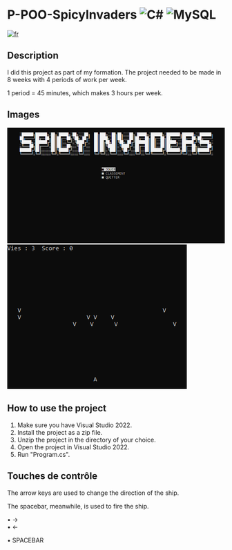 # P-POO-SpicyInvaders ![C#](https://img.shields.io/badge/c%23-%23239120.svg?style=for-the-badge&logo=c-sharp&logoColor=white) ![MySQL](https://img.shields.io/badge/mysql-%2300f.svg?style=for-the-badge&logo=mysql&logoColor=white) 
[![fr](https://img.shields.io/badge/lang-fr-blue.svg)](https://github.com/estebanstb/P-POO-SpicyInvaders/blob/main/README.fr.md)

## Description 
I did this project as part of my formation. The project needed to be made in 8 weeks with 4 periods of work per week.

1 period = 45 minutes, which makes 3 hours per week.

## Images
<img src="https://github.com/estebanstb/P-POO-SpicyInvaders/blob/main/screenshots/mainMenuSpicyInvaders.png"></img>
<img src="https://github.com/estebanstb/P-POO-SpicyInvaders/blob/main/screenshots/gameRunningSpicyInvaders.png"></img>

## How to use the project
1) Make sure you have Visual Studio 2022.
2) Install the project as a zip file.
3) Unzip the project in the directory of your choice.
4) Open the project in Visual Studio 2022.
5) Run "Program.cs".

## Touches de contrôle
The arrow keys are used to change the direction of the ship. 

The spacebar, meanwhile, is used to fire the ship.

  • →  
  • ← 
  
  • SPACEBAR
  
  
